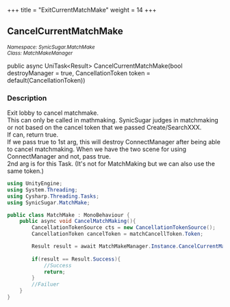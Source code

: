+++
title = "ExitCurrentMatchMake"
weight = 14
+++
## CancelCurrentMatchMake
<small>*Namespace: SynicSugar.MatchMake* <br>
*Class: MatchMakeManager* </small>

public async UniTask&lt;Result&gt; CancelCurrentMatchMake(bool destroyManager = true, CancellationToken token = default(CancellationToken))


### Description
Exit lobby to cancel matchmake.<br>
This can only be called in mathmaking. SynicSugar judges in matchmaking or not based on the cancel token that we passed Create/SearchXXX.<br>
If can, return true.<br>
If we pass true to 1st arg, this will destroy ConnectManager after being able to cancel matchmaking. When we have the two scene for using ConnectManager and not, pass true.<br>
2nd arg is for this Task. (It's not for MatchMaking but we can also use the same token.)<br>


```cs
using UnityEngine;
using System.Threading;
using Cysharp.Threading.Tasks;
using SynicSugar.MatchMake;

public class MatchMake : MonoBehaviour {
    public async void CancelMatchMaking(){
        CancellationTokenSource cts = new CancellationTokenSource();
        CancellationToken cancelToken = matchCancellToken.Token;

        Result result = await MatchMakeManager.Instance.CancelCurrentMatchMake(true, cancelToken);
        
        if(result == Result.Success){
            //Success
            return;
        }
        //Failuer
    }
}
```